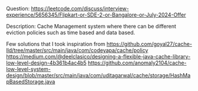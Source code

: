 Question:
https://leetcode.com/discuss/interview-experience/5656345/Flipkart-or-SDE-2-or-Bangalore-or-July-2024-Offer

Description:
Cache Management system where there can be different eviction policies such as time based and data based.


Few solutions that I took inspiration from
https://github.com/goyal27/cache-lld/tree/master/src/main/java/com/codeyapa/cache/policy
https://medium.com/@deelclasico/designing-a-flexible-java-cache-library-low-level-design-4b361b4ac4b5
https://github.com/anomaly2104/cache-low-level-system-design/blob/master/src/main/java/com/uditagarwal/cache/storage/HashMapBasedStorage.java